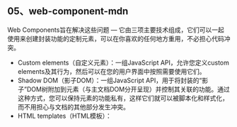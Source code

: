 ## 05、web-component-mdn

Web Components旨在解决这些问题 — 它由三项主要技术组成，它们可以一起使用来创建封装功能的定制元素，可以在你喜欢的任何地方重用，不必担心代码冲突。

- Custom elements（自定义元素）：一组JavaScript API，允许您定义custom elements及其行为，然后可以在您的用户界面中按照需要使用它们。
- Shadow DOM（影子DOM）：一组JavaScript API，用于将封装的“影子”DOM树附加到元素（与主文档DOM分开呈现）并控制其关联的功能。通过这种方式，您可以保持元素的功能私有，这样它们就可以被脚本化和样式化，而不用担心与文档的其他部分发生冲突。
- HTML templates（HTML模板）： <template> 和 <slot> 元素使您可以编写不在呈现页面中显示的标记模板。然后它们可以作为自定义元素结构的基础被多次重用。


### 使用 custom elements

#### 概述
CustomElementRegistry.define() 方法用来注册一个 custom element，该方法接受以下参数：                       
- 表示所创建的元素名称的符合 DOMString 标准的字符串。注意，custom element 的名称不能是单个单词，且其中必须要有短横线。
- 用于定义元素行为的 类 。
- 可选参数，一个包含 extends 属性的配置对象，是可选参数。它指定了所创建的元素继承自哪个内置元素，可以继承任何内置元素。

举一个例子： `customElements.define('word-count', WordCount, { extends: 'p' });`                  

WordCount可以写成下面这样：                      
```js
class WordCount extends HTMLParagraphElement {
  constructor() {
    // 必须首先调用 super 方法
    super();

    // 元素的功能代码写在这里

    ...
  }
}
```

共有两种 custom elements：                                               
`Autonomous custom elements` 是独立的元素，它不继承其他内建的HTML元素。
你可以直接把它们写成HTML标签的形式，来在页面上使用。
例如 `<popup-info>`，或者是`document.createElement("popup-info")`这样。

`Customized built-in elements` 继承自基本的HTML元素。
在创建时，你必须指定所需扩展的元素（正如上面例子所示），使用时，需要先写出基本的元素标签，
并通过 is 属性指定custom element的名称。
例如`<p is="word-count">`, 或者 `document.createElement("p", { is: "word-count" })`。




